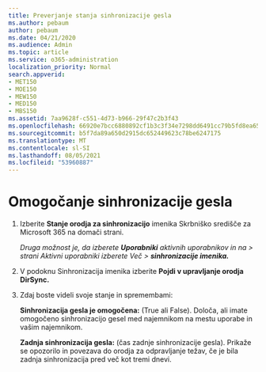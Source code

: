```yaml
---
title: Preverjanje stanja sinhronizacije gesla
ms.author: pebaum
author: pebaum
ms.date: 04/21/2020
ms.audience: Admin
ms.topic: article
ms.service: o365-administration
localization_priority: Normal
search.appverid:
- MET150
- MOE150
- MEW150
- MED150
- MBS150
ms.assetid: 7aa9628f-c551-4d73-b966-29f47c2b3f43
ms.openlocfilehash: 66920e7bcc6880892cf1b3c3f34e7298dd6491cc79b5fd8ea6540ee10339f33e
ms.sourcegitcommit: b5f7da89a650d2915dc652449623c78be6247175
ms.translationtype: MT
ms.contentlocale: sl-SI
ms.lasthandoff: 08/05/2021
ms.locfileid: "53960887"
---
```

# <a name="enable-password-sync"></a>Omogočanje sinhronizacije gesla

1.  Izberite **Stanje orodja za sinhronizacijo** imenika Skrbniško središče za Microsoft 365 na domači strani. 
    
     *Druga možnost je, da izberete **Uporabniki** aktivnih uporabnikov in na \> strani Aktivni uporabniki izberete Več  \> **sinhronizacije imenika.*** 
    
2. V podoknu Sinhronizacija imenika izberite **Pojdi v upravljanje orodja DirSync.** 
    
3. Zdaj boste videli svoje stanje in spremembami:
    
    **Sinhronizacija gesla je omogočena:** (True ali False). Določa, ali imate omogočeno sinhronizacijo gesel med najemnikom na mestu uporabe in vašim najemnikom. 
    
    **Zadnja sinhronizacija gesla:** (čas zadnje sinhronizacije gesla). Prikaže se opozorilo in povezava do orodja za odpravljanje težav, če je bila zadnja sinhronizacija pred več kot tremi dnevi. 
    

